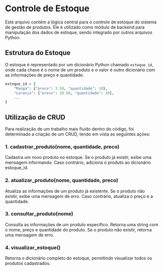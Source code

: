 # Controle de Estoque

Este arquivo contém a lógica central para o controle de estoque do sistema de gestão de produtos. Ele é utilizado como módulo de backend para manipulação dos dados de estoque, sendo integrado por outros arquivos Python.

## Estrutura do Estoque

O estoque é representado por um dicionário Python chamado `estoque_id`, onde cada chave é o nome de um produto e o valor é outro dicionário com as informações de preço e quantidade:

```python
estoque_id = {
    "Manga": {"preco": 3.50, "quantidade": 10},
    "Laranja": {"preco": 10.00, "quantidade": 20},
    ...
}
```
## Utilização de CRUD

Para realização de um trabalho mais fluído dentro do código, foi determinado a criação de um CRUD, tendo em vista as seguintes ações:

### 1. cadastrar_produto(nome, quantidade, preco)
Cadastra um novo produto no estoque.
Se o produto já existir, exibe uma mensagem informando.
Caso contrário, adiciona o produto ao dicionário estoque_id.

### 2. atualizar_produto(nome, quantidade, preco)
Atualiza as informações de um produto já existente.
Se o produto não existir, exibe uma mensagem de erro.
Caso contrário, atualiza o preço e a quantidade.

### 3. consultar_produto(nome)
Consulta as informações de um produto específico.
Retorna uma string com o nome, preço e quantidade do produto.
Se o produto não existir, retorna uma mensagem de erro.

### 4. visualizar_estoque()
Retorna o dicionário completo do estoque, permitindo visualizar todos os produtos cadastrados.
